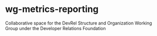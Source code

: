 # wg-metrics-reporting
Collaborative space for the DevRel Structure and Organization Working Group under the Developer Relations Foundation
